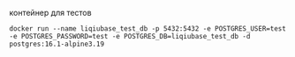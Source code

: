 контейнер для тестов
```console
docker run --name liqiubase_test_db -p 5432:5432 -e POSTGRES_USER=test -e POSTGRES_PASSWORD=test -e POSTGRES_DB=liqiubase_test_db -d  postgres:16.1-alpine3.19
```